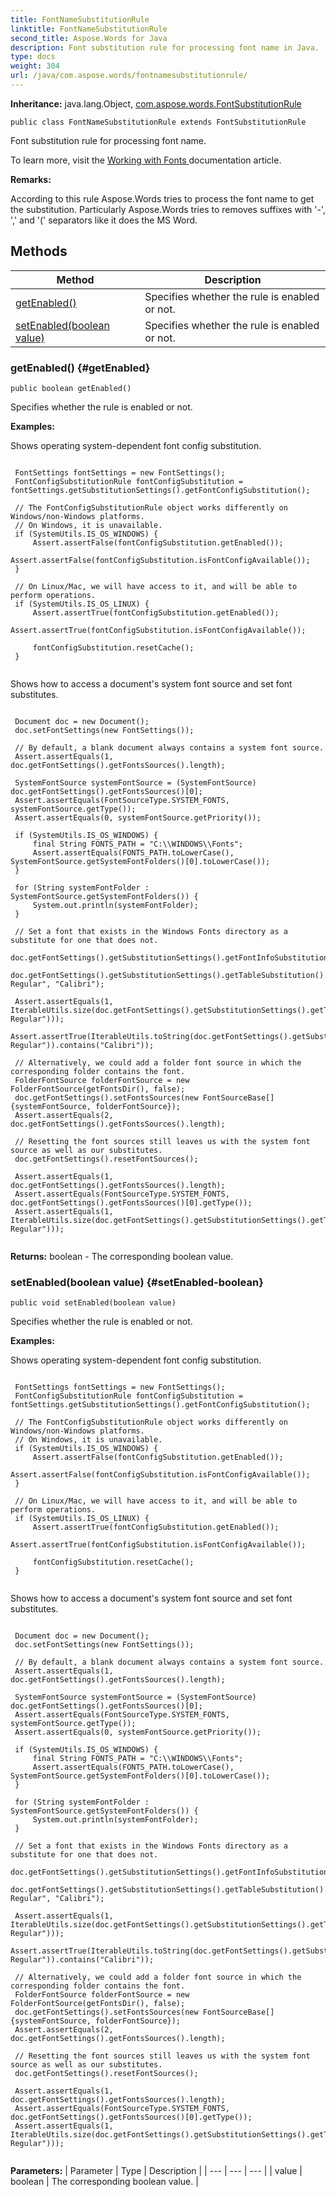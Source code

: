 ```yaml
---
title: FontNameSubstitutionRule
linktitle: FontNameSubstitutionRule
second_title: Aspose.Words for Java
description: Font substitution rule for processing font name in Java.
type: docs
weight: 304
url: /java/com.aspose.words/fontnamesubstitutionrule/
---
```


**Inheritance:**
java.lang.Object, [com.aspose.words.FontSubstitutionRule](../../com.aspose.words/fontsubstitutionrule/)
```
public class FontNameSubstitutionRule extends FontSubstitutionRule
```

Font substitution rule for processing font name.

To learn more, visit the [ Working with Fonts ][Working with Fonts] documentation article.

 **Remarks:** 

According to this rule Aspose.Words tries to process the font name to get the substitution. Particularly Aspose.Words tries to removes suffixes with '-', ',' and '(' separators like it does the MS Word.


[Working with Fonts]: https://docs.aspose.com/words/java/working-with-fonts/
## Methods

| Method | Description |
| --- | --- |
| [getEnabled()](#getEnabled) | Specifies whether the rule is enabled or not. |
| [setEnabled(boolean value)](#setEnabled-boolean) | Specifies whether the rule is enabled or not. |
### getEnabled() {#getEnabled}
```
public boolean getEnabled()
```


Specifies whether the rule is enabled or not.

 **Examples:** 

Shows operating system-dependent font config substitution.

```

 FontSettings fontSettings = new FontSettings();
 FontConfigSubstitutionRule fontConfigSubstitution = fontSettings.getSubstitutionSettings().getFontConfigSubstitution();

 // The FontConfigSubstitutionRule object works differently on Windows/non-Windows platforms.
 // On Windows, it is unavailable.
 if (SystemUtils.IS_OS_WINDOWS) {
     Assert.assertFalse(fontConfigSubstitution.getEnabled());
     Assert.assertFalse(fontConfigSubstitution.isFontConfigAvailable());
 }

 // On Linux/Mac, we will have access to it, and will be able to perform operations.
 if (SystemUtils.IS_OS_LINUX) {
     Assert.assertTrue(fontConfigSubstitution.getEnabled());
     Assert.assertTrue(fontConfigSubstitution.isFontConfigAvailable());

     fontConfigSubstitution.resetCache();
 }
 
```

Shows how to access a document's system font source and set font substitutes.

```

 Document doc = new Document();
 doc.setFontSettings(new FontSettings());

 // By default, a blank document always contains a system font source.
 Assert.assertEquals(1, doc.getFontSettings().getFontsSources().length);

 SystemFontSource systemFontSource = (SystemFontSource) doc.getFontSettings().getFontsSources()[0];
 Assert.assertEquals(FontSourceType.SYSTEM_FONTS, systemFontSource.getType());
 Assert.assertEquals(0, systemFontSource.getPriority());

 if (SystemUtils.IS_OS_WINDOWS) {
     final String FONTS_PATH = "C:\\WINDOWS\\Fonts";
     Assert.assertEquals(FONTS_PATH.toLowerCase(), SystemFontSource.getSystemFontFolders()[0].toLowerCase());
 }

 for (String systemFontFolder : SystemFontSource.getSystemFontFolders()) {
     System.out.println(systemFontFolder);
 }

 // Set a font that exists in the Windows Fonts directory as a substitute for one that does not.
 doc.getFontSettings().getSubstitutionSettings().getFontInfoSubstitution().setEnabled(true);
 doc.getFontSettings().getSubstitutionSettings().getTableSubstitution().addSubstitutes("Kreon-Regular", "Calibri");

 Assert.assertEquals(1, IterableUtils.size(doc.getFontSettings().getSubstitutionSettings().getTableSubstitution().getSubstitutes("Kreon-Regular")));
 Assert.assertTrue(IterableUtils.toString(doc.getFontSettings().getSubstitutionSettings().getTableSubstitution().getSubstitutes("Kreon-Regular")).contains("Calibri"));

 // Alternatively, we could add a folder font source in which the corresponding folder contains the font.
 FolderFontSource folderFontSource = new FolderFontSource(getFontsDir(), false);
 doc.getFontSettings().setFontsSources(new FontSourceBase[]{systemFontSource, folderFontSource});
 Assert.assertEquals(2, doc.getFontSettings().getFontsSources().length);

 // Resetting the font sources still leaves us with the system font source as well as our substitutes.
 doc.getFontSettings().resetFontSources();

 Assert.assertEquals(1, doc.getFontSettings().getFontsSources().length);
 Assert.assertEquals(FontSourceType.SYSTEM_FONTS, doc.getFontSettings().getFontsSources()[0].getType());
 Assert.assertEquals(1, IterableUtils.size(doc.getFontSettings().getSubstitutionSettings().getTableSubstitution().getSubstitutes("Kreon-Regular")));
 
```

**Returns:**
boolean - The corresponding  boolean  value.
### setEnabled(boolean value) {#setEnabled-boolean}
```
public void setEnabled(boolean value)
```


Specifies whether the rule is enabled or not.

 **Examples:** 

Shows operating system-dependent font config substitution.

```

 FontSettings fontSettings = new FontSettings();
 FontConfigSubstitutionRule fontConfigSubstitution = fontSettings.getSubstitutionSettings().getFontConfigSubstitution();

 // The FontConfigSubstitutionRule object works differently on Windows/non-Windows platforms.
 // On Windows, it is unavailable.
 if (SystemUtils.IS_OS_WINDOWS) {
     Assert.assertFalse(fontConfigSubstitution.getEnabled());
     Assert.assertFalse(fontConfigSubstitution.isFontConfigAvailable());
 }

 // On Linux/Mac, we will have access to it, and will be able to perform operations.
 if (SystemUtils.IS_OS_LINUX) {
     Assert.assertTrue(fontConfigSubstitution.getEnabled());
     Assert.assertTrue(fontConfigSubstitution.isFontConfigAvailable());

     fontConfigSubstitution.resetCache();
 }
 
```

Shows how to access a document's system font source and set font substitutes.

```

 Document doc = new Document();
 doc.setFontSettings(new FontSettings());

 // By default, a blank document always contains a system font source.
 Assert.assertEquals(1, doc.getFontSettings().getFontsSources().length);

 SystemFontSource systemFontSource = (SystemFontSource) doc.getFontSettings().getFontsSources()[0];
 Assert.assertEquals(FontSourceType.SYSTEM_FONTS, systemFontSource.getType());
 Assert.assertEquals(0, systemFontSource.getPriority());

 if (SystemUtils.IS_OS_WINDOWS) {
     final String FONTS_PATH = "C:\\WINDOWS\\Fonts";
     Assert.assertEquals(FONTS_PATH.toLowerCase(), SystemFontSource.getSystemFontFolders()[0].toLowerCase());
 }

 for (String systemFontFolder : SystemFontSource.getSystemFontFolders()) {
     System.out.println(systemFontFolder);
 }

 // Set a font that exists in the Windows Fonts directory as a substitute for one that does not.
 doc.getFontSettings().getSubstitutionSettings().getFontInfoSubstitution().setEnabled(true);
 doc.getFontSettings().getSubstitutionSettings().getTableSubstitution().addSubstitutes("Kreon-Regular", "Calibri");

 Assert.assertEquals(1, IterableUtils.size(doc.getFontSettings().getSubstitutionSettings().getTableSubstitution().getSubstitutes("Kreon-Regular")));
 Assert.assertTrue(IterableUtils.toString(doc.getFontSettings().getSubstitutionSettings().getTableSubstitution().getSubstitutes("Kreon-Regular")).contains("Calibri"));

 // Alternatively, we could add a folder font source in which the corresponding folder contains the font.
 FolderFontSource folderFontSource = new FolderFontSource(getFontsDir(), false);
 doc.getFontSettings().setFontsSources(new FontSourceBase[]{systemFontSource, folderFontSource});
 Assert.assertEquals(2, doc.getFontSettings().getFontsSources().length);

 // Resetting the font sources still leaves us with the system font source as well as our substitutes.
 doc.getFontSettings().resetFontSources();

 Assert.assertEquals(1, doc.getFontSettings().getFontsSources().length);
 Assert.assertEquals(FontSourceType.SYSTEM_FONTS, doc.getFontSettings().getFontsSources()[0].getType());
 Assert.assertEquals(1, IterableUtils.size(doc.getFontSettings().getSubstitutionSettings().getTableSubstitution().getSubstitutes("Kreon-Regular")));
 
```

**Parameters:**
| Parameter | Type | Description |
| --- | --- | --- |
| value | boolean | The corresponding  boolean  value. |

